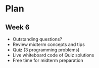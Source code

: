 # Plan
## Week 6
* Outstanding questions?
* Review midterm concepts and tips
* Quiz (3 programming problems)
* Live whiteboard code of Quiz solutions
* Free time for midterm preparation
